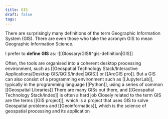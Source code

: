 ```yaml
---
title: GIS
draft: false
tags:
---
```

There are surprisingly many definitions of the term Geographic Information System (GIS). There are even those who take the acronym GIS to mean Geographic Information Science. 

I prefer to **define GIS** as:
![[Glossary/GIS#^gis-definition|GIS]]


Often, the tools are organised into a coherent desktop processing environment, such as [[Geospatial Technology Stack/Interactive Applications/Desktop GIS/QGIS/index|QGIS]] or [[ArcGIS pro]]. But a GIS can also consist of a programming environment such as [[JupyterLab]], typically in the programming language [[Python]], using a series of common [[Geospatial Libraries]]
There are many GISs out there, and [[Geospatial Technology Stack/index]] is often a hard job
Closely related to the term GIS are the terms [[GIS project]], which is a project that uses GIS to solve Geospatial problems and [[Geoinformatics]], which is the science of geospatial processing and its application